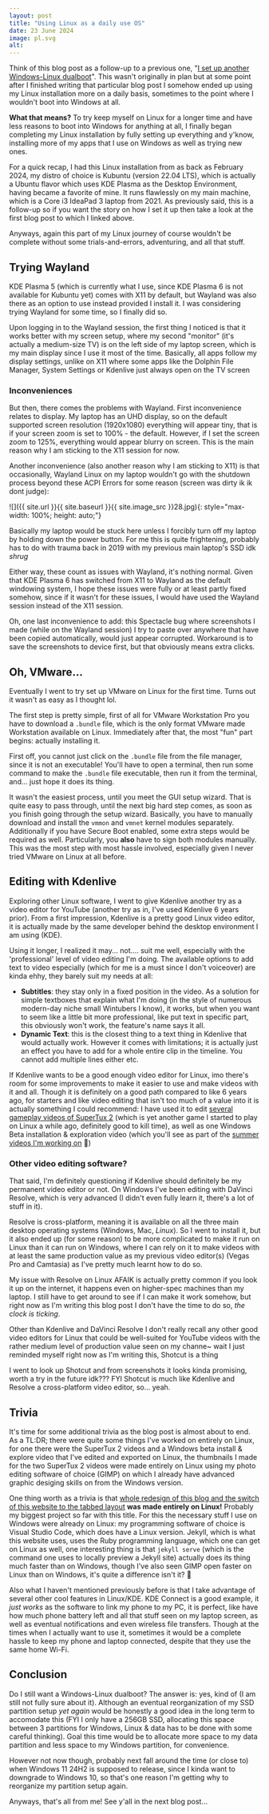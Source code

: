 ```yaml
---
layout: post
title: "Using Linux as a daily use OS"
date: 23 June 2024
image: pl.svg
alt:
---
```

Think of this blog post as a follow-up to a previous one, "[I set up another Windows-Linux dualboot][1]". This wasn't originally in plan but at some point after I finished writing that particular blog post I somehow ended up using my Linux installation more on a daily basis, sometimes to the point where I wouldn't boot into Windows at all.

**What that means?** To try keep myself on Linux for a longer time and have less reasons to boot into Windows for anything at all, I finally began completing my Linux installation by fully setting up everything and y'know, installing more of my apps that I use on Windows as well as trying new ones.

For a quick recap, I had this Linux installation from as back as February 2024, my distro of choice is Kubuntu (version 22.04 LTS), which is actually a Ubuntu flavor which uses KDE Plasma as the Desktop Environment, having became a favorite of mine. It runs flawlessly on my main machine, which is a Core i3 IdeaPad 3 laptop from 2021. As previously said, this is a follow-up so if you want the story on how I set it up then take a look at the first blog post to which I linked above.

Anyways, again this part of my Linux journey of course wouldn't be complete without some trials-and-errors, adventuring, and all that stuff.

## Trying Wayland
KDE Plasma 5 (which is currently what I use, since KDE Plasma 6 is not available for Kubuntu yet) comes with X11 by default, but Wayland was also there as an option to use instead provided I install it. I was considering trying Wayland for some time, so I finally did so.

Upon logging in to the Wayland session, the first thing I noticed is that it works better with my screen setup, where my second "monitor" (it's actually a medium-size TV) is on the left side of my laptop screen, which is my main display since I use it most of the time. Basically, all apps follow my display settings, unlike on X11 where some apps like the Dolphin File Manager, System Settings or Kdenlive just always open on the TV screen

### Inconveniences
But then, there comes the problems with Wayland. First inconvenience relates to display. My laptop has an UHD display, so on the default supported screen resolution (1920x1080) everything will appear tiny, that is if your screen zoom is set to 100% - the default. However, if I set the screen zoom to 125%, everything would appear blurry on screen. This is the main reason why I am sticking to the X11 session for now.

Another inconvenience (also another reason why I am sticking to X11) is that occasionally, Wayland Linux on my laptop wouldn't go with the shutdown process beyond these ACPI Errors for some reason (screen was dirty ik ik dont judge):

![]({{ site.url }}{{ site.baseurl }}{{ site.image_src }}28.jpg){: style="max-width: 100%; height: auto;"}

Basically my laptop would be stuck here unless I forcibly turn off my laptop by holding down the power button. For me this is quite frightening, probably has to do with trauma back in 2019 with my previous main laptop's SSD idk *shrug*

Either way, these count as issues with Wayland, it's nothing normal. Given that KDE Plasma 6 has switched from X11 to Wayland as the default windowing system, I hope these issues were fully or at least partly fixed somehow, since if it wasn't for these issues, I would have used the Wayland session instead of the X11 session.

Oh, one last inconvenience to add: this Spectacle bug where screenshots I made (while on the Wayland session) I try to paste over anywhere that have been copied automatically, would just appear corrupted. Workaround is to save the screenshots to device first, but that obviously means extra clicks.

## Oh, VMware...
Eventually I went to try set up VMware on Linux for the first time. Turns out it wasn't as easy as I thought lol.

The first step is pretty simple, first of all for VMware Workstation Pro you have to download a `.bundle` file, which is the only format VMware made Workstation available on Linux. Immediately after that, the most "fun" part begins: actually installing it.

First off, you cannot just click on the `.bundle` file from the file manager, since it is not an executable! You'll have to open a terminal, then run some command to make the `.bundle` file executable, then run it from the terminal, and... just hope it does its thing.

It wasn't the easiest process, until you meet the GUI setup wizard. That is quite easy to pass through, until the next big hard step comes, as soon as you finish going through the setup wizard. Basically, you have to manually download and install the `vmmon` and `vmnet` kernel modules separately. Additionally if you have Secure Boot enabled, some extra steps would be required as well. Particularly, you **also** have to sign both modules manually. This was the most step with most hassle involved, especially given I never tried VMware on Linux at all before.

## Editing with Kdenlive
Exploring other Linux software, I went to give Kdenlive another try as a video editor for YouTube (another try as in, I've used Kdenlive 6 years prior). From a first impression, Kdenlive is a pretty good Linux video editor, it is actually made by the same developer behind the desktop environment I am using (KDE).

Using it longer, I realized it may... not.... suit me well, especially with the 'professional' level of video editing I'm doing. The available options to add text to video especially (which for me is a must since I don't voiceover) are kinda ehhy, they barely suit my needs at all:
* **Subtitles**: they stay only in a fixed position in the video. As a solution for simple textboxes that explain what I'm doing (in the style of numerous modern-day niche small Wintubers I know), it works, but when you want to seem like a little bit more professional, like put text in specific part, this obviously won't work, the feature's name says it all.
* **Dynamic Text**: this is the closest thing to a text thing in Kdenlive that would actually work. However it comes with limitations; it is actually just an effect you have to add for a whole entire clip in the timeline. You cannot add multiple lines either etc.

If Kdenlive wants to be a good enough video editor for Linux, imo there's room for some improvements to make it easier to use and make videos with it and all. Though it is definitely on a good path compared to like 6 years ago, for starters and like video editing that isn't too much of a value into it is actually something I could recommend: I have used it to edit [several gameplay videos of SuperTux 2][3] (which is yet another game I started to play on Linux a while ago, definitely good to kill time), as well as one Windows Beta installation & exploration video (which you'll see as part of the [summer videos I'm working on][4] 👀)

### Other video editing software?
That said, I'm definitely questioning if Kdenlive should definitely be my permanent video editor or not. On Windows I've been editing with DaVinci Resolve, which is very advanced (I didn't even fully learn it, there's a lot of stuff in it).

Resolve is cross-platform, meaning it is available on all the three main desktop operating systems (Windows, Mac, *Linux*). So I went to install it, but it also ended up (for some reason) to be more complicated to make it run on Linux than it can run on Windows, where I can rely on it to make videos with at least the same production value as my previous video editor(s) (Vegas Pro and Camtasia) as I've pretty much learnt how to do so.

My issue with Resolve on Linux AFAIK is actually pretty common if you look it up on the internet, it happens even on higher-spec machines than my laptop. I still have to get around to see if I can make it work somehow, but right now as I'm writing this blog post I don't have the time to do so, *the clock is ticking*.

Other than Kdenlive and DaVinci Resolve I don't really recall any other good video editors for Linux that could be well-suited for YouTube videos with the rather medium level of production value seen on my channe~ wait I just reminded myself right now as I'm writing this, Shotcut is a thing

I went to look up Shotcut and from screenshots it looks kinda promising, worth a try in the future idk??? FYI Shotcut is much like Kdenlive and Resolve a cross-platform video editor, so... yeah.

## Trivia
It's time for some additional trivia as the blog post is almost about to end. As a TL:DR; there were quite some things I've worked on entirely on Linux, for one there were the SuperTux 2 videos and a Windows beta install & explore video that I've edited and exported on Linux, the thumbnails I made for the two SuperTux 2 videos were made entirely on Linux using my photo editing software of choice (GIMP) on which I already have advanced graphic desiging skills on from the Windows version.

One thing worth as a trivia is that [whole redesign of this blog and the switch of this website to the tabbed layout][2] **was made entirely on Linux!** Probably my biggest project so far with this title. For this the necessary stuff I use on Windows were already on Linux: my programming software of choice is Visual Studio Code, which does have a Linux version. Jekyll, which is what this website uses, uses the Ruby programming language, which one can get on Linux as well, one interesting thing is that `jekyll serve` (which is the command one uses to locally preview a Jekyll site) actually does its thing much faster than on Windows, though I've also seen GIMP open faster on Linux than on Windows, it's quite a difference isn't it? 👀

Also what I haven't mentioned previously before is that I take advantage of several other cool features in Linux/KDE. KDE Connect is a good example, it *just works* as the software to link my phone to my PC, it is perfect, like have how much phone battery left and all that stuff seen on my laptop screen, as well as eventual notifications and even wireless file transfers. Though at the times when I actually want to use it, sometimes it would be a complete hassle to keep my phone and laptop connected, despite that they use the same home Wi-Fi.

## Conclusion
Do I still want a Windows-Linux dualboot? The answer is: yes, kind of (I am still not fully sure about it). Although an eventual reorganization of my SSD partition setup *yet again* would be honestly a good idea in the long term to accomodate this (FYI I only have a 256GB SSD, allocating this space between 3 partitions for Windows, Linux & data has to be done with some careful thinking). Goal this time would be to allocate more space to my data partition and less space to my Windows partition, for convenience.

However not now though, probably next fall around the time (or close to) when Windows 11 24H2 is supposed to release, since I kinda want to downgrade to Windows 10, so that's one reason I'm getting why to reorganize my partition setup again.

Anyways, that's all from me! See y'all in the next blog post...

[1]: /2024/03/30/i-set-up-another-windows-linux-dualboot.html
[2]: /2024/04/25/whats-new-on-lynxmic-website-blog.html
[3]: https://www.youtube.com/playlist?list=PL6GUDnHoT4rcXNo9lwSERwDL9V3iTwA_0
[4]: /2024/06/17/important-announcement-regarding-youtube-channel.html
[5]: https://lynxmic.github.io